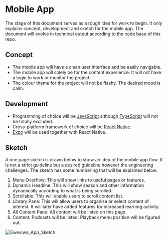 # Mobile App
The stage of this document serves as a rough idea for work to begin. It only explains concept, development and sketch for the mobile app. The document will evolve in technical output according to the code base of this repo. 

## Concept
- The mobile app will have a clean user interface and be easily navigable. 
- The mobile app will solely be for the content experience. It will not have a login to work or monitor the project. 
- The colour theme for the project will not be flashy. The desired mood is calm. 

## Development

- Programming of choice will be [JavaScript](https://developer.mozilla.org/en-US/docs/Web/JavaScript) although [TypeScript](https://www.typescriptlang.org/) will not be totally excluded. 
- Cross-platform framework of choice will be [React Native](https://reactnative.dev/).
- [Expo](https://expo.dev/) will be used together with React Native.

## Sketch
A one page sketch is drawn below to show an idea of the mobile app flow. It is not a strict guideline but a desired guideline however the engineering challenges. The sketch has some numbering that will be explained below.
1. Menu Overflow: This will show links to useful pages or features. 
2. Dynamic Headline: This will show season and other information dynamically according to what is being scrolled. 
3. Scrollable: This will enable users to scroll content list. 
4. Library Pane: This will allow users to organise or select content of interest. It will later have added features for increased learning activity. 
5. All Content Pane: All content will be listed on this page.
6. Content: Podcasts will be listed. Playback menu position will be figured out.

![Eweviwo_App_Sketch](https://github.com/user-attachments/assets/2a4b411c-9ba6-482d-ba8d-000a5c1abe32)

